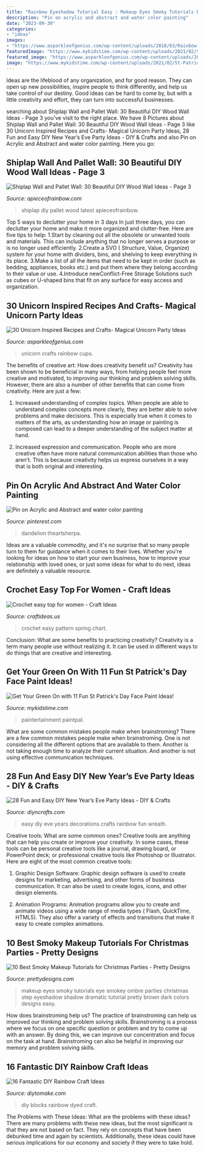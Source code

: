 ```yaml
---
title: "Rainbow Eyeshadow Tutorial Easy : Makeup Eyes Smoky Tutorials Eye Smokey Ombre Parties Christmas Step Eyeshadow Shadow Dramatic Tutorial Pretty Brown Dark Colors Designs Easy"
description: "Pin on acrylic and abstract and water color painting"
date: "2023-09-30"
categories:
- "ideas"
images:
- "https://www.asparkleofgenius.com/wp-content/uploads/2018/03/Rainbow-Unicorn-Party-Cups-678x1024.jpg"
featuredImage: "https://www.mykidstime.com/wp-content/uploads/2021/02/St-Patricks-day-face-paint-2.jpg"
featured_image: "https://www.asparkleofgenius.com/wp-content/uploads/2018/03/Rainbow-Unicorn-Party-Cups-678x1024.jpg"
image: "https://www.mykidstime.com/wp-content/uploads/2021/02/St-Patricks-day-face-paint-2.jpg"
---
```



Ideas are the lifeblood of any organization, and for good reason. They can open up new possibilities, inspire people to think differently, and help us take control of our destiny. Good ideas can be hard to come by, but with a little creativity and effort, they can turn into successful businesses.

	

		
searching about Shiplap Wall and Pallet Wall: 30 Beautiful DIY Wood Wall Ideas - Page 3 you've visit to the right place. We have 8 Pictures about Shiplap Wall and Pallet Wall: 30 Beautiful DIY Wood Wall Ideas - Page 3 like 30 Unicorn Inspired Recipes and Crafts- Magical Unicorn Party Ideas, 28 Fun and Easy DIY New Year’s Eve Party Ideas - DIY &amp; Crafts and also Pin on Acrylic and Abstract and water color painting. Here you go:
		
    
## Shiplap Wall And Pallet Wall: 30 Beautiful DIY Wood Wall Ideas - Page 3

<img loading=lazy src="https://www.apieceofrainbow.com/wp-content/uploads/2017/08/DIY-pallet-wall-shiplap-wall-apieceofrainbow-21.jpg" onerror="this.onerror=null;this.src='https://tse3.mm.bing.net/th?id=OIP.Q4cd33hEqAN67BMmZOs0QQHaP3&amp;pid=15.1';" alt="Shiplap Wall and Pallet Wall: 30 Beautiful DIY Wood Wall Ideas - Page 3">

_Source: apieceofrainbow.com_

>shiplap diy pallet wood latest apieceofrainbow. 

	

Top 5 ways to declutter your home in 3 days
In just three days, you can declutter your home and make it more organized and clutter-free. Here are five tips to help:
1.Start by cleaning out all the obsolete or unwanted tools and materials. This can include anything that no longer serves a purpose or is no longer used efficiently.
2.Create a SVO ( Structure, Value, Organize) system for your home with dividers, bins, and shelving to keep everything in its place.
3.Make a list of all the items that need to be kept in order (such as bedding, appliances, books etc.) and put them where they belong according to their value or use.
4.Introduce newConflict-Free Storage Solutions such as cubes or U-shaped bins that fit on any surface for easy access and organization.      
    
## 30 Unicorn Inspired Recipes And Crafts- Magical Unicorn Party Ideas

<img loading=lazy src="https://www.asparkleofgenius.com/wp-content/uploads/2018/03/Rainbow-Unicorn-Party-Cups-678x1024.jpg" onerror="this.onerror=null;this.src='https://tse2.mm.bing.net/th?id=OIP.QDA0aG-ZzUPWzC_-CsaCZAHaLL&amp;pid=15.1';" alt="30 Unicorn Inspired Recipes and Crafts- Magical Unicorn Party Ideas">

_Source: asparkleofgenius.com_

>unicorn crafts rainbow cups. 

	

The benefits of creative art: How does creativity benefit us?
Creativity has been shown to be beneficial in many ways, from helping people feel more creative and motivated, to improving our thinking and problem solving skills. However, there are also a number of other benefits that can come from creativity. Here are just a few: 
1. Increased understanding of complex topics. When people are able to understand complex concepts more clearly, they are better able to solve problems and make decisions. This is especially true when it comes to matters of the arts, as understanding how an image or painting is composed can lead to a deeper understanding of the subject matter at hand. 

2. Increased expression and communication. People who are more creative often have more natural communication abilities than those who aren’t. This is because creativity helps us express ourselves in a way that is both original and interesting.

    
## Pin On Acrylic And Abstract And Water Color Painting

<img loading=lazy src="https://i.pinimg.com/736x/75/be/98/75be987d30993f191073cbcfa0d5dca5.jpg" onerror="this.onerror=null;this.src='https://tse4.mm.bing.net/th?id=OIP.CorZducL2iezAOuIt8CXRQHaEK&amp;pid=15.1';" alt="Pin on Acrylic and Abstract and water color painting">

_Source: pinterest.com_

>dandelion theartsherpa. 

	

Ideas are a valuable commodity, and it's no surprise that so many people turn to them for guidance when it comes to their lives. Whether you're looking for ideas on how to start your own business, how to improve your relationship with loved ones, or just some ideas for what to do next, ideas are definitely a valuable resource.

    
## Crochet Easy Top For Women - Craft Ideas

<img loading=lazy src="https://www.craftideas.us/wp-content/uploads/2015/06/Crochet-easy-top-for-spring.jpg" onerror="this.onerror=null;this.src='https://tse1.mm.bing.net/th?id=OIP.dlnQyU1RHOwWiytIjFEcNQHaKp&amp;pid=15.1';" alt="Crochet easy top for women - Craft Ideas">

_Source: craftideas.us_

>crochet easy pattern spring chart. 

	

Conclusion: What are some benefits to practicing creativity?
Creativity is a term many people use without realizing it. It can be used in different ways to do things that are creative and interesting.

    
## Get Your Green On With 11 Fun St Patrick&#039;s Day Face Paint Ideas!

<img loading=lazy src="https://www.mykidstime.com/wp-content/uploads/2021/02/St-Patricks-day-face-paint-2.jpg" onerror="this.onerror=null;this.src='https://tse3.mm.bing.net/th?id=OIP.iW4BOWj4WuX_MV5s6ie0ugHaJ4&amp;pid=15.1';" alt="Get Your Green On with 11 Fun St Patrick&#039;s Day Face Paint Ideas!">

_Source: mykidstime.com_

>paintertainment paintpal. 

	

What are some common mistakes people make when brainstroming?
There are a few common mistakes people make when brainstroming. One is not considering all the different options that are available to them. Another is not taking enough time to analyze their current situation. And another is not using effective communication techniques.

    
## 28 Fun And Easy DIY New Year’s Eve Party Ideas - DIY &amp; Crafts

<img loading=lazy src="https://www.diyncrafts.com/wp-content/uploads/2013/12/4-rainbow.jpg" onerror="this.onerror=null;this.src='https://tse2.mm.bing.net/th?id=OIP.yvQjW9YR6-hNyWfzOYYeEAHaK0&amp;pid=15.1';" alt="28 Fun and Easy DIY New Year’s Eve Party Ideas - DIY &amp; Crafts">

_Source: diyncrafts.com_

>easy diy eve years decorations crafts rainbow fun wreath. 

	

Creative tools: What are some common ones?
Creative tools are anything that can help you create or improve your creativity. In some cases, these tools can be personal creative tools like a journal, drawing board, or PowerPoint deck; or professional creative tools like Photoshop or Illustrator. Here are eight of the most common creative tools:
1. Graphic Design Software: Graphic design software is used to create designs for marketing, advertising, and other forms of business communication. It can also be used to create logos, icons, and other design elements.

2. Animation Programs: Animation programs allow you to create and animate videos using a wide range of media types ( Flash, QuickTime, HTML5). They also offer a variety of effects and transitions that make it easy to create complex animations.


    
## 10 Best Smoky Makeup Tutorials For Christmas Parties - Pretty Designs

<img loading=lazy src="http://www.prettydesigns.com/wp-content/uploads/2014/12/Ombre-Smoky-Eyes.jpg" onerror="this.onerror=null;this.src='https://tse4.mm.bing.net/th?id=OIP._MwpYkdNsjXuJpWiXhfkSgHaL1&amp;pid=15.1';" alt="10 Best Smoky Makeup Tutorials for Christmas Parties - Pretty Designs">

_Source: prettydesigns.com_

>makeup eyes smoky tutorials eye smokey ombre parties christmas step eyeshadow shadow dramatic tutorial pretty brown dark colors designs easy. 

	

How does brainstroming help us?
The practice of brainstroming can help us improved our thinking and problem solving skills. Brainstroming is a process where we focus on one specific question or problem and try to come up with an answer. By doing this, we can improve our concentration and focus on the task at hand. Brainstroming can also be helpful in improving our memory and problem solving skills.

    
## 16 Fantastic DIY Rainbow Craft Ideas

<img loading=lazy src="https://www.diytomake.com/wp-content/uploads/2017/04/DIY-Dyed-Blocks.jpg" onerror="this.onerror=null;this.src='https://tse1.mm.bing.net/th?id=OIP.Kfx9gPrQTie1RTvyptAxIwHaLQ&amp;pid=15.1';" alt="16 Fantastic DIY Rainbow Craft Ideas">

_Source: diytomake.com_

>diy blocks rainbow dyed craft. 

	

The Problems with These Ideas: What are the problems with these ideas?
There are many problems with these new ideas, but the most significant is that they are not based on fact. They rely on concepts that have been debunked time and again by scientists. Additionally, these ideas could have serious implications for our economy and society if they were to take hold.

